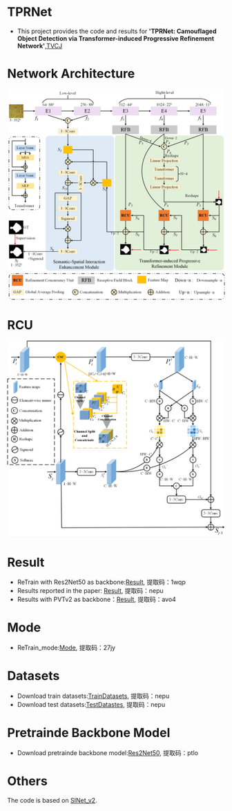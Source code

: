# TPRNet
* This project provides the code and results for **'TPRNet: Camouflaged Object Detection via Transformer-induced Progressive Refinement Network'**,[TVCJ](https://link.springer.com/article/10.1007/s00371-022-02611-1)
# Network Architecture
![image](https://github.com/zhangqiao970914/TPRNet/blob/main/image/TPRNet.png)
# RCU
![images](https://github.com/zhangqiao970914/TPRNet/blob/main/image/cod_ccu.png)
# Result
* ReTrain with Res2Net50 as backbone:[Result](https://pan.baidu.com/s/1Hs8EXWb4K0dZhD60kvH5bQ), 提取码：1wqp
* Results reported in the paper: [Result](https://pan.baidu.com/s/1WQLi2a6KuqBn2jwuWZwpdQ), 提取码：nepu
* Results with PVTv2 as backbone：[Result](https://pan.baidu.com/s/1_FTANkDaqiaK6oL96GE6_g), 提取码：avo4
# Mode
* ReTrain_mode:[Mode](https://pan.baidu.com/s/1DMLo7wYYfyJQI-2RmxJQGA), 提取码：27jy
# Datasets
* Download train datasets:[TrainDatasets](https://pan.baidu.com/s/1QSwZK_fJWdznkmyBli2fdg), 提取码：nepu
* Download test datasets:[TestDatastes](https://pan.baidu.com/s/1akzyy9olDdorKIvToDx0qQ), 提取码：nepu 
# Pretrainde Backbone Model
* Download pretrainde backbone model:[Res2Net50](https://pan.baidu.com/s/1DEl-jbuv73hU5mKJGUXocg), 提取码：ptlo
# Others
The code is based on [SINet_v2](https://github.com/GewelsJI/SINet-V2).

